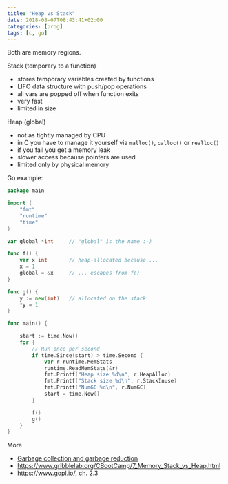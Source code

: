 ```yaml
---
title: "Heap vs Stack"
date: 2018-08-07T08:43:41+02:00
categories: [prog]
tags: [c, go]
---
```


Both are memory regions.

Stack (temporary to a function)

* stores temporary variables created by functions
* LIFO data structure with push/pop operations
* all vars are popped off when function exits
* very fast
* limited in size

Heap (global)

* not as tightly managed by CPU
* in C you have to manage it yourself via `malloc()`, `calloc()` or `realloc()`
* if you fail you get a memory leak
* slower access because pointers are used
* limited only by physical memory

Go example:

```go
package main

import (
    "fmt"
    "runtime"
    "time"
)

var global *int     // "global" is the name :-)

func f() {
    var x int       // heap-allocated because ...
    x = 1 
    global = &x     // ... escapes from f()
}

func g() {
    y := new(int)   // allocated on the stack
    *y = 1 
}

func main() {

    start := time.Now()
    for {
        // Run once per second
        if time.Since(start) > time.Second {
            var r runtime.MemStats
            runtime.ReadMemStats(&r)
            fmt.Printf("Heap size %d\n", r.HeapAlloc)
            fmt.Printf("Stack size %d\n", r.StackInuse)
            fmt.Printf("NumGC %d\n", r.NumGC)
            start = time.Now()
        }   

        f() 
        g()
    }   
}
```

More

* [Garbage collection and garbage reduction](https://www.safaribooksonline.com/videos/intermediate-go-programming/9781491944073/9781491944073-video234746)
* https://www.gribblelab.org/CBootCamp/7_Memory_Stack_vs_Heap.html
* https://www.gopl.io/, ch. 2.3
